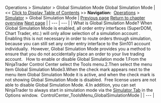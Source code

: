 ﻿
Operations \> Simulator \> Global Simulation Mode
Global Simulation Mode
| \<\< [Click to Display Table of Contents](global_simulation_mode.md) \>\> **Navigation:**     [Operations](operations.md) \> [Simulator](simulation.md) \> Global Simulation Mode | [Previous page](live_simulation_environment.md) [Return to chapter overview](simulation.md) [Next page](trading_in_simulation.md) |
| --- | --- |
| What is Global Simulation Mode? When Global Simulation Mode is enabled, all order entry interfaces (SuperDOM, Chart Trader, etc.) will only allow selection of a simulation account . Enabling this is not necessary in order to route orders through simulation, because you can still set any order entry interface to the Sim101 account individually.  However, Global Simulation Mode provides you a method to ensure that you do not accidentally place an order to your live trading account.   How to enable or disable Global Simulation mode 1\.From the NinjaTrader Control Center select the Tools menu.2\.Then select the menu item Global Simulation Mode3\.When the check mark appears next to the menu item Global Simulation Mode it is active, and when the check mark is not showing Global Simulation Mode is disabled.  Free license users are not able to disable Global Simulation Mode. 4\.In addition, you can set NinjaTrader to always start in simulation mode via the [Simulator Tab](options_trading.md) in the Options window.  ControlCenter_ToolsMenu_GlobalSimulationMode |
| --- |

